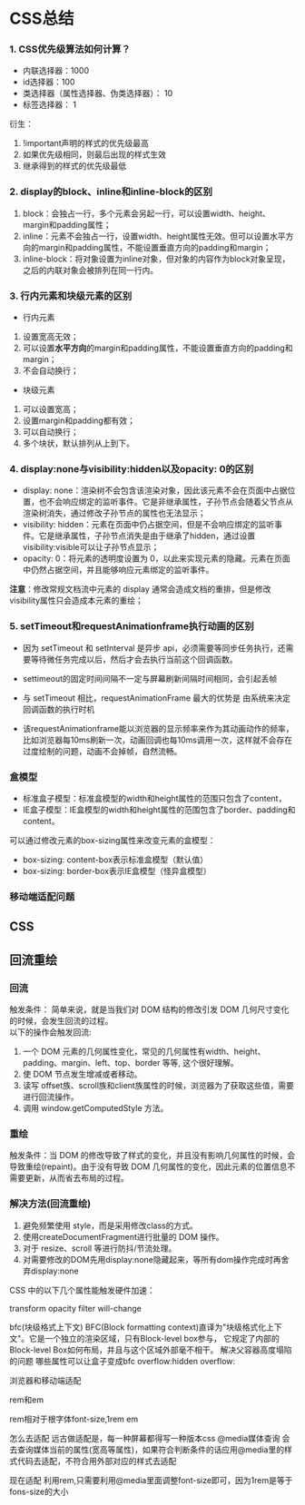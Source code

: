 # CSS总结

### 1. CSS优先级算法如何计算？
- 内联选择器：1000
- id选择器：100
- 类选择器（属性选择器、伪类选择器）： 10
- 标签选择器： 1
  
衍生：
1. !important声明的样式的优先级最高
2. 如果优先级相同，则最后出现的样式生效
3. 继承得到的样式的优先级最低

### 2. display的block、inline和inline-block的区别
1. block：会独占一行，多个元素会另起一行，可以设置width、height、margin和padding属性；
2. inline：元素不会独占一行，设置width、height属性无效。但可以设置水平方向的margin和padding属性，不能设置垂直方向的padding和margin；
3. inline-block：将对象设置为inline对象，但对象的内容作为block对象呈现，之后的内联对象会被排列在同一行内。

### 3. 行内元素和块级元素的区别
- 行内元素
1. 设置宽高无效；
2. 可以设置**水平方向**的margin和padding属性，不能设置垂直方向的padding和margin；
3. 不会自动换行；
- 块级元素
1. 可以设置宽高；
2. 设置margin和padding都有效；
3. 可以自动换行；
4. 多个块状，默认排列从上到下。

### 4. display:none与visibility:hidden以及opacity: 0的区别
- display: none：渲染树不会包含该渲染对象，因此该元素不会在页面中占据位置，也不会响应绑定的监听事件。它是非继承属性，子孙节点会随着父节点从渲染树消失，通过修改子孙节点的属性也无法显示；
- visibility: hidden：元素在页面中仍占据空间，但是不会响应绑定的监听事件。它是继承属性，子孙节点消失是由于继承了hidden，通过设置visibility:visible可以让子孙节点显示；
- opacity: 0：将元素的透明度设置为 0，以此来实现元素的隐藏。元素在页面中仍然占据空间，并且能够响应元素绑定的监听事件。

**注意**：修改常规文档流中元素的 display 通常会造成文档的重排，但是修改visibility属性只会造成本元素的重绘；

### 5. setTimeout和requestAnimationframe执行动画的区别
- 因为 setTimeout 和 setInterval 是异步 api，必须需要等同步任务执行，还需要等待微任务完成以后，然后才会去执行当前这个回调函数。
- settimeout的固定时间间隔不一定与屏幕刷新间隔时间相同，会引起丢帧
- 与 setTimeout 相比，requestAnimationFrame 最大的优势是 由系统来决定回调函数的执行时机

- 该requestAnimationframe能以浏览器的显示频率来作为其动画动作的频率，比如浏览器每10ms刷新一次，动画回调也每10ms调用一次，这样就不会存在过度绘制的问题，动画不会掉帧，自然流畅。

### 盒模型
- 标准盒子模型：标准盒模型的width和height属性的范围只包含了content，
- IE盒子模型：IE盒模型的width和height属性的范围包含了border、padding和content。

可以通过修改元素的box-sizing属性来改变元素的盒模型：  
- box-sizing: content-box表示标准盒模型（默认值）
- box-sizing: border-box表示IE盒模型（怪异盒模型）



### 移动端适配问题


## CSS

## 回流重绘
### 回流
触发条件： 简单来说，就是当我们对 DOM 结构的修改引发 DOM 几何尺寸变化的时候，会发生回流的过程。  
以下的操作会触发回流:
1. 一个 DOM 元素的几何属性变化，常见的几何属性有width、height、padding、margin、left、top、border 等等, 这个很好理解。
2. 使 DOM 节点发生增减或者移动。
3. 读写 offset族、scroll族和client族属性的时候，浏览器为了获取这些值，需要进行回流操作。
4. 调用 window.getComputedStyle 方法。

### 重绘
触发条件：当 DOM 的修改导致了样式的变化，并且没有影响几何属性的时候，会导致重绘(repaint)。由于没有导致 DOM 几何属性的变化，因此元素的位置信息不需要更新，从而省去布局的过程。

### 解决方法(回流重绘)
1. 避免频繁使用 style，而是采用修改class的方式。
2. 使用createDocumentFragment进行批量的 DOM 操作。
3. 对于 resize、scroll 等进行防抖/节流处理。
4. 对需要修改的DOM先用display:none隐藏起来，等所有dom操作完成时再舍弃display:none

CSS 中的以下几个属性能触发硬件加速：

transform
opacity
filter
will-change

















































bfc(块级格式上下文)
BFC(Block formatting context)直译为"块级格式化上下文"。它是一个独立的渲染区域，只有Block-level box参与， 它规定了内部的Block-level Box如何布局，并且与这个区域外部毫不相干。
解决父容器高度塌陷的问题
哪些属性可以让盒子变成bfc
overflow:hidden
overflow:



浏览器和移动端适配

rem和em

rem相对于根字体font-size,1rem
em

怎么去适配
远古做适配是，每一种屏幕都得写一种版本css
@media媒体查询
会去查询媒体当前的属性(宽高等属性)，如果符合判断条件的话应用@media里的样式代码去适配，不符合用外部对应的样式去适配

现在适配
利用rem,只需要利用@media里面调整font-size即可，因为1rem是等于fons-size的大小